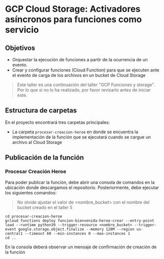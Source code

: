 # GCP Cloud Storage: Activadores asíncronos para funciones como servicio

## Objetivos

- Orquestar la ejecución de funciones a partir de la ocurrencia de un evento.
- Crear y configurar funciones (Cloud Function) para que se ejecuten ante el evento de carga de los archivos en un bucket de Cloud Storage

> Este taller es una continuación del taller "GCP Funciones y storage". Por lo que si no lo ha realizado, por favor revisarlo antes de iniciar este.

## Estructura de carpetas

En el proyecto encontrará tres carpetas principales:

- La carpeta `procesar-creacion-heroe` en donde se encuentra la implementación de la función que se ejecutará cuando se cargue un archivo al Cloud Storage

## Publicación de la función

### Procesar Creación Heroe

Para poder publicar la función, debe abrir una consola de comandos en la ubicación donde descargamos el repositorio. Posteriormente, debe ejecutar los siguientes comandos:

> No olvide ajustar el valor de <nombre_bucket> con el nombre del bucket creado en el taller 5

```console
cd procesar-creacion-heroe
gcloud functions deploy funcion-bienvenida-heroe-crear --entry-point load --runtime python39 --trigger-resource <nombre_bucket> --trigger-event google.storage.object.finalize --memory 128M --region us-central1 --timeout 60 --min-instances 0 --max-instances 1
cd ..
```

En la consola deberá observar un mensaje de confirmación de creación de la función
